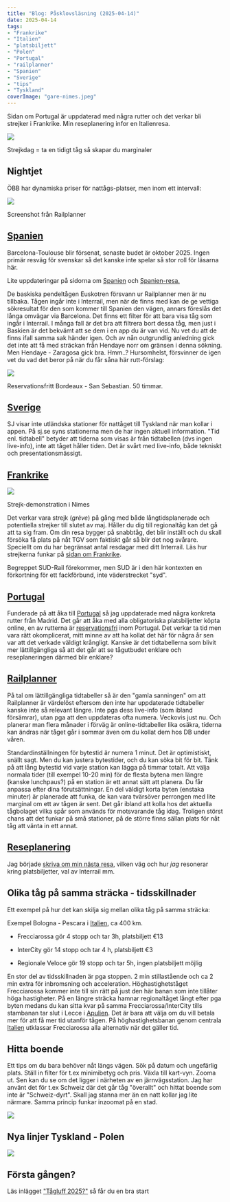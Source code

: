 ```yaml
---
title: "Blog: Påsklovsläsning (2025-04-14)"
date: 2025-04-14
tags:
- "Frankrike"
- "Italien"
- "platsbiljett"
- "Polen"
- "Portugal"
- "railplanner"
- "Spanien"
- "Sverige"
- "tips"
- "Tyskland"
coverImage: "gare-nimes.jpeg"
---
```


Sidan om Portugal är uppdaterad med några rutter och det verkar bli strejker i Frankrike. Min reseplanering infor en Italienresa.

![](images/pasklovslasning_4.jpeg?w=768)

<!-- more -->

<figcaption>

Strejkdag = ta en tidigt tåg så skapar du marginaler

</figcaption>

## Nightjet

ÖBB har dynamiska priser för nattågs-platser, men inom ett intervall:

![](images/pasklovslasning_6.jpg?w=750)

<figcaption>

Screenshot från Railplanner

</figcaption>

## [Spanien](https://www.trainfo.eu/spanien/)

Barcelona-Toulouse blir försenat, senaste budet är oktober 2025. Ingen primär resväg för svenskar så det kanske inte spelar så stor roll för läsarna här.

Lite uppdateringar på sidorna om [Spanien](https://www.trainfo.eu/spanien/) och [Spanien-resa.](https://www.trainfo.eu/spanien-resa/)

De baskiska pendeltågen Euskotren försvann ur Railplanner men är nu tillbaka. Tågen ingår inte i Interrail, men när de finns med kan de ge vettiga sökresultat för den som kommer till Spanien den vägen, annars föreslås det långa omvägar via Barcelona. Det finns ett filter för att bara visa tåg som ingår i Interrail. I många fall är det bra att filtrera bort dessa tåg, men just i Baskien är det bekvämt att se dem i en app du är van vid. Nu vet du att de finns ifall samma sak händer igen. Och av nån outgrundlig anledning gick det inte att få med sträckan från Hendaye norr om gränsen i denna sökning. Men Hendaye - Zaragosa gick bra. Hmm..? Hursomhelst, försvinner de igen vet du vad det beror på när du får såna här rutt-förslag:

![](images/pasklovslasning_5.jpg?w=1024)

<figcaption>

Reservationsfritt Bordeaux - San Sebastian. 50 timmar.

</figcaption>

## [Sverige](https://www.trainfo.eu/sverige/)

SJ visar inte utländska stationer för nattåget till Tyskland när man kollar i appen. På sj.se syns stationerna men de har ingen aktuell information. "Tid enl. tidtabell" betyder att tiderna som visas är från tidtabellen (dvs ingen live-info), inte att tåget håller tiden. Det är svårt med live-info, både tekniskt och presentationsmässigt.

## [Frankrike](https://www.trainfo.eu/frankrike/)

![](images/pasklovslasning_3.jpeg?w=605)

<figcaption>

Strejk-demonstration i Nimes

</figcaption>

Det verkar vara strejk (_grève_) på gång med både långtidsplanerade och potentiella strejker till slutet av maj. Håller du dig till regionaltåg kan det gå att ta sig fram. Om din resa bygger på snabbtåg, det blir inställt och du skall försöka få plats på nåt TGV som faktiskt går så blir det nog svårare. Speciellt om du har begränsat antal resdagar med ditt Interrail. Läs hur strejkerna funkar på [sidan om Frankrike](https://www.trainfo.eu/frankrike/#strejk).

Begreppet SUD-Rail förekommer, men SUD är i den här kontexten en förkortning för ett fackförbund, inte väderstrecket "syd".

## [Portugal](https://www.trainfo.eu/portugal/)

Funderade på att åka till [Portugal](https://www.trainfo.eu/portugal/) så jag uppdaterade med några konkreta rutter från Madrid. Det går att åka med alla obligatoriska platsbiljetter köpta online, en av rutterna är [reservationsfri](https://www.trainfo.eu/platsbiljettskrav-eller-inte/) inom Portugal. Det verkar ta tid men vara rätt okomplicerat, mitt minne av att ha kollat det här för några år sen var att det verkade väldigt krångligt. Kanske är det tidtabellerna som blivit mer lättillgängliga så att det går att se tågutbudet enklare och reseplaneringen därmed blir enklare?

## [Railplanner](https://www.trainfo.eu/railplanner-appen/)

På tal om lättillgängliga tidtabeller så är den "gamla sanningen" om att Railplanner är värdelöst eftersom den inte har uppdaterade tidtabeller kanske inte så relevant längre. Inte pga dess live-info (som ibland försämrar), utan pga att den uppdateras ofta numera. Veckovis just nu. Och planerar man flera månader i förväg är online-tidtabeller lika osäkra, tiderna kan ändras när tåget går i sommar även om du kollat dem hos DB under våren.

Standardinställningen för bytestid är numera 1 minut. Det är optimistiskt, snällt sagt. Men du kan justera bytestider, och du kan söka bit för bit. Tänk på att lång bytestid vid varje station kan lägga på timmar totalt. Att välja normala tider (till exempel 10-20 min) för de flesta bytena men längre (kanske lunchpaus?) på en station är ett annat sätt att planera. Du får anpassa efter dina förutsättningar. En del väldigt korta byten (enstaka minuter) är planerade att funka, de kan vara tvärsöver perrongen med lite marginal om ett av tågen är sent. Det går ibland att kolla hos det aktuella tågbolaget vilka spår som används för motsvarande tåg idag. Troligen störst chans att det funkar på små stationer, på de större finns sällan plats för nåt tåg att vänta in ett annat.

## [Reseplanering](https://www.trainfo.eu/stockholm-italien-tor/)

Jag började [skriva om min nästa resa](https://www.trainfo.eu/stockholm-italien-tor/), vilken väg och hur _jag_ resonerar kring platsbiljetter, val av Interrail mm.

## Olika tåg på samma sträcka - tidsskillnader

Ett exempel på hur det kan skilja sig mellan olika tåg på samma sträcka:

Exempel Bologna - Pescara i [Italien](https://www.trainfo.eu/italien/), ca 400 km.

- Frecciarossa gör 4 stopp och tar 3h, platsbiljett €13

- InterCity gör 14 stopp och tar 4 h, platsbiljett €3

- Regionale Veloce gör 19 stopp och tar 5h, ingen platsbiljett möjlig

En stor del av tidsskillnaden är pga stoppen. 2 min stillastående och ca 2 min extra för inbromsning och acceleration. Höghastighetståget Frecciarossa kommer inte till sin rätt på just den här banan som inte tillåter höga hastigheter. På en längre sträcka hamnar regionaltåget långt efter pga byten medans du kan sitta kvar på samma Frecciarossa/InterCity tills stambanan tar slut i Lecce i [Apulien](https://www.trainfo.eu/sicilien-kalbrien-apulien/). Det är bara att välja om du vill betala mer för att få mer tid utanför tågen. På höghastighetsbanan genom centrala [Italien](https://www.trainfo.eu/italien/) utklassar Frecciarossa alla alternativ när det gäller tid.

## Hitta boende

Ett tips om du bara behöver nåt längs vägen. Sök på datum och ungefärlig plats. Ställ in filter för t.ex minimibetyg och pris. Växla till kart-vyn. Zooma ut. Sen kan du se om det ligger i närheten av en järnvägsstation. Jag har använt det för t.ex Schweiz där det går tåg "överallt" och hittat boende som inte är "Schweiz-dyrt". Skall jag stanna mer än en natt kollar jag lite närmare. Samma princip funkar inzoomat på en stad.

![](images/pasklovslasning_1.jpeg?w=707)

## Nya linjer Tyskland - Polen

![](images/pasklovslasning_2.jpeg?w=646)

## Första gången?

Läs inlägget ["Tågluff 2025?"](https://www.trainfo.eu/2025/01/19/tagluff-2025/) så får du en bra start
